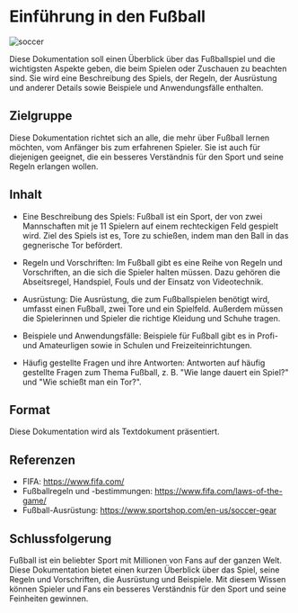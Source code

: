 # Einführung in den Fußball

![soccer](https://store-images.s-microsoft.com/image/apps.2127.14621801316397473.3c7c0657-fe34-4727-8700-af9b251375de.193acee6-86b5-42a2-82f7-6ab2d5acea1a?mode=scale&q=90&h=1080&w=1920)

Diese Dokumentation soll einen Überblick über das Fußballspiel und die wichtigsten Aspekte geben, die beim Spielen oder Zuschauen zu beachten sind. Sie wird eine Beschreibung des Spiels, der Regeln, der Ausrüstung und anderer Details sowie Beispiele und Anwendungsfälle enthalten.

## Zielgruppe

Diese Dokumentation richtet sich an alle, die mehr über Fußball lernen möchten, vom Anfänger bis zum erfahrenen Spieler. Sie ist auch für diejenigen geeignet, die ein besseres Verständnis für den Sport und seine Regeln erlangen wollen.

## Inhalt

- Eine Beschreibung des Spiels: Fußball ist ein Sport, der von zwei Mannschaften mit je 11 Spielern auf einem rechteckigen Feld gespielt wird. Ziel des Spiels ist es, Tore zu schießen, indem man den Ball in das gegnerische Tor befördert.

- Regeln und Vorschriften: Im Fußball gibt es eine Reihe von Regeln und Vorschriften, an die sich die Spieler halten müssen. Dazu gehören die Abseitsregel, Handspiel, Fouls und der Einsatz von Videotechnik.

- Ausrüstung: Die Ausrüstung, die zum Fußballspielen benötigt wird, umfasst einen Fußball, zwei Tore und ein Spielfeld. Außerdem müssen die Spielerinnen und Spieler die richtige Kleidung und Schuhe tragen.

- Beispiele und Anwendungsfälle: Beispiele für Fußball gibt es in Profi- und Amateurligen sowie in Schulen und Freizeiteinrichtungen.

- Häufig gestellte Fragen und ihre Antworten: Antworten auf häufig gestellte Fragen zum Thema Fußball, z. B. "Wie lange dauert ein Spiel?" und "Wie schießt man ein Tor?". 

## Format

Diese Dokumentation wird als Textdokument präsentiert.

## Referenzen

- FIFA: https://www.fifa.com/
- Fußballregeln und -bestimmungen: https://www.fifa.com/laws-of-the-game/
- Fußball-Ausrüstung: https://www.sportshop.com/en-us/soccer-gear

## Schlussfolgerung

Fußball ist ein beliebter Sport mit Millionen von Fans auf der ganzen Welt. Diese Dokumentation bietet einen kurzen Überblick über das Spiel, seine Regeln und Vorschriften, die Ausrüstung und Beispiele. Mit diesem Wissen können Spieler und Fans ein besseres Verständnis für den Sport und seine Feinheiten gewinnen.


